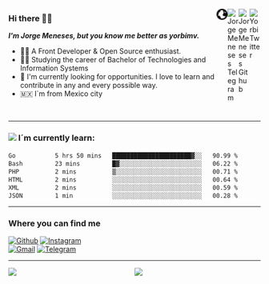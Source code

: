 
<!-- Your badges
You can use the website to generate badges: https://shields.io/
-->
  
<p>
  <a href="https://twitter.com/Sr_answer">
    <img align="right" alt="Yorbi Twitter" width="22px" src="https://cdn.jsdelivr.net/npm/simple-icons@v3/icons/twitter.svg" />
  </a>
  <a href="https://github.com/yorbimv">
    <img align="right" alt="Jorge Meneses Github" width="22px" src="https://cdn.jsdelivr.net/npm/simple-icons@v3/icons/github.svg" />
  </a>
  <a href="https://t.me/yorbimv">
    <img align="right" alt="Jorge Meneses Telegram" width="22px" src="https://cdn.jsdelivr.net/npm/simple-icons@v3/icons/telegram.svg" />
  </a>
<a href="https://jorgemeneses.herokuapp.com/">
    <img align="right" alt="Sitio Web" width="22px" src="https://raw.githubusercontent.com/iconic/open-iconic/master/svg/globe.svg" />
  </a>

 <!--
  <a href="https://www.linkedin.com/in/">
    <img align="right" alt="Linkdein" width="22px" src="https://cdn.jsdelivr.net/npm/simple-icons@v3/icons/linkedin.svg" />
  </a>
   -->
</p>


### Hi there ✌🏻

***I'm Jorge Meneses, but you know me better as yorbimv.***


- 👨‍💻 A Front Developer & Open Source enthusiast.
- 👨‍🎓 Studying the career of Bachelor of Technologies and Information Systems
- 🚧 I'm currently looking for opportunities. I love to learn and contribute in any and every possible way.
- 🇲🇽 I`m from Mexico city


<br>

---
### <img src="https://media.giphy.com/media/WUlplcMpOCEmTGBtBW/giphy.gif" width="30"> I´m currently learn: 


<!--START_SECTION:waka-->

```text
Go           5 hrs 50 mins   ██████████████████████▓░░   90.99 %
Bash         23 mins         █▓░░░░░░░░░░░░░░░░░░░░░░░   06.22 %
PHP          2 mins          ▒░░░░░░░░░░░░░░░░░░░░░░░░   00.71 %
HTML         2 mins          ░░░░░░░░░░░░░░░░░░░░░░░░░   00.64 %
XML          2 mins          ░░░░░░░░░░░░░░░░░░░░░░░░░   00.59 %
JSON         1 min           ░░░░░░░░░░░░░░░░░░░░░░░░░   00.28 %
```

<!--END_SECTION:waka-->


---


### Where you can find me

[![Github](https://img.shields.io/badge/-Github-333?style=flat&logo=Github&logoColor=white)](https://github.com/yorbimv)
[![Instagram](https://img.shields.io/badge/-Instagram-c13584?style=flat&labelColor=c13584&logo=instagram&logoColor=white)](https://www.instagram.com/yorbimv/)
<br>
[![Gmail](https://img.shields.io/badge/Gmail-D14836?style=for-the-badge&logo=gmail&logoColor=white)](mailto:yorbimv1@gmail.com)
[![Telegram](https://img.shields.io/badge/Telegram-2CA5E0?style=for-the-badge&logo=telegram&logoColor=white)](https://t.me/yorbimv)

<!-- [![Linkedin](https://img.shields.io/badge/-LinkedIn-blue?style=flat&logo=Linkedin&logoColor=white)]() -->

____

<p>
  <img width="30%" align="left" src="https://github-readme-stats.vercel.app/api/top-langs/?username=yorbimv&show_icons=true" />
	<img width="50%" align="right" src="https://github-readme-stats.vercel.app/api?username=yorbimv&show_icons=true&hide_border=true" />
</p>
